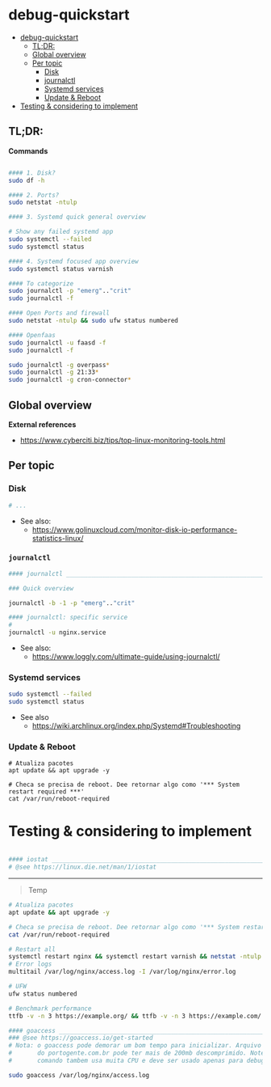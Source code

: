 # debug-quickstart

<!-- TOC -->

- [debug-quickstart](#debug-quickstart)
    - [TL;DR:](#tldr)
    - [Global overview](#global-overview)
    - [Per topic](#per-topic)
        - [Disk](#disk)
        - [journalctl](#journalctl)
        - [Systemd services](#systemd-services)
        - [Update & Reboot](#update--reboot)
- [Testing & considering to implement](#testing--considering-to-implement)

<!-- /TOC -->

## TL;DR:

**Commands**

```bash

#### 1. Disk?
sudo df -h

#### 2. Ports?
sudo netstat -ntulp

#### 3. Systemd quick general overview

# Show any failed systemd app
sudo systemctl --failed
sudo systemctl status

#### 4. Systemd focused app overview
sudo systemctl status varnish

#### To categorize
sudo journalctl -p "emerg".."crit"
sudo journalctl -f

#### Open Ports and firewall
sudo netstat -ntulp && sudo ufw status numbered

#### Openfaas
sudo journalctl -u faasd -f
sudo journalctl -f

sudo journalctl -g overpass*
sudo journalctl -g 21:33*
sudo journalctl -g cron-connector*

```

## Global overview

<!--
### Global Cockpit
- https://example.org
- User: username

### Jumpbox
Both bravo and charlie may have direct to hosts. The same machines availible by
cockpit can also be accessed thougth rocha user.

```bash
ssh rocha@basalto-rocha.vps.fititnt.org

# Most host will have a dedicated user called alligoagent
ssh alligoagent@host
```
-->

**External references**
- https://www.cyberciti.biz/tips/top-linux-monitoring-tools.html

## Per topic

### Disk

```bash
# ...
```

- See also:
  - https://www.golinuxcloud.com/monitor-disk-io-performance-statistics-linux/

### `journalctl`
```bash
#### journalctl ________________________________________________________________

### Quick overview

journalctl -b -1 -p "emerg".."crit"

#### journalctl: specific service
#
journalctl -u nginx.service
```
- See also:
  - https://www.loggly.com/ultimate-guide/using-journalctl/

### Systemd services

```bash
sudo systemctl --failed
sudo systemctl status
```
- See also
  - https://wiki.archlinux.org/index.php/Systemd#Troubleshooting

### Update & Reboot

```
# Atualiza pacotes
apt update && apt upgrade -y

# Checa se precisa de reboot. Dee retornar algo como '*** System restart required ***'
cat /var/run/reboot-required
```

# Testing & considering to implement

```bash

#### iostat ____________________________________________________________________
# @see https://linux.die.net/man/1/iostat
```


---

> Temp

```bash
# Atualiza pacotes
apt update && apt upgrade -y

# Checa se precisa de reboot. Dee retornar algo como '*** System restart required ***'
cat /var/run/reboot-required

# Restart all
systemctl restart nginx && systemctl restart varnish && netstat -ntulp
# Error logs
multitail /var/log/nginx/access.log -I /var/log/nginx/error.log

# UFW
ufw status numbered

# Benchmark performance
ttfb -v -n 3 https://example.org/ && ttfb -v -n 3 https://example.com/

#### goaccess __________________________________________________________________
### @see https://goaccess.io/get-started
# Nota: o goaccess pode demorar um bom tempo para inicializar. Arquivo de logs
#       do portogente.com.br pode ter mais de 200mb descomprimido. Note que este
#       comando tambem usa muita CPU e deve ser usado apenas para debug avançado

sudo goaccess /var/log/nginx/access.log
```